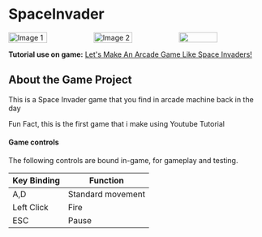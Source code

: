 # SpaceInvader

<div style="display: flex; justify-content: space-between;">
  <img src="https://github.com/Calvinking2/SpaceInvader/assets/54987031/963afe93-b13b-4fa9-aa1c-ebd187f74517" alt="Image 1" width="45%">
  <img src="https://github.com/Calvinking2/SpaceInvader/assets/54987031/9f60d027-8d2d-40ad-b5f1-ac3c89edf87b" alt="Image 2" width="45%">
  <img src="https://github.com/Calvinking2/SpaceInvader/assets/54987031/51de8255-bd4d-4ab2-89b0-4fd261fe0be3" width="45%">
</div>

 **Tutorial use on game:** [Let's Make An Arcade Game Like Space Invaders!](https://www.youtube.com/playlist?list=PLSR2vNOypvs5jmv1YIP_IVtlPnU5yEunL)

 ## About the Game Project 

This is a Space Invader game that you find in arcade machine back in the day

Fun Fact, this is the first game that i make using Youtube Tutorial

#### Game controls

The following controls are bound in-game, for gameplay and testing.

| Key Binding       | Function          |
| ----------------- | ----------------- |
| A,D               | Standard movement |
| Left Click        | Fire              |
| ESC               | Pause             |


